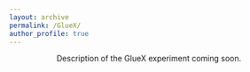 ```yaml
---
layout: archive
permalink: /GlueX/
author_profile: true
---
```


<center> Description of the GlueX experiment coming soon. </center>
